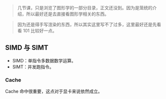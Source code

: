 > 几节课，只是浏览了图形学的一部分目录，正文还没到。因为是笼统的介绍，所以最好还是去直接看图形学相关的东西。

> 因为还是得手写渲染的东西，所以其实这里写不了过多，这里最好还是先看看 101 比较好一点。

## SIMD 与 SIMT

- SIMD：单指令多数据数学运算。
- SIMT：并发跑指令。

### Cache

Cache 命中很重要，这点对于显卡来说依然成立。

